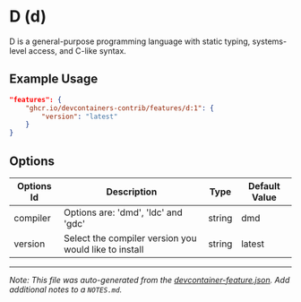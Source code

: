 
# D (d)

D is a general-purpose programming language with static typing, systems-level access, and C-like syntax.

## Example Usage

```json
"features": {
    "ghcr.io/devcontainers-contrib/features/d:1": {
        "version": "latest"
    }
}
```

## Options

| Options Id | Description | Type | Default Value |
|-----|-----|-----|-----|
| compiler | Options are: 'dmd', 'ldc' and 'gdc' | string | dmd |
| version | Select the compiler version you would like to install | string | latest |



---

_Note: This file was auto-generated from the [devcontainer-feature.json](https://github.com/devcontainers-contrib/features/blob/main/src/d/devcontainer-feature.json).  Add additional notes to a `NOTES.md`._
